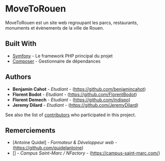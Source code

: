 # MoveToRouen

MoveToRouen est un site web regroupant les parcs, restaurants, monuments et évènements de la ville de Rouen.

## Built With

* [Symfony](https://symfony.com/) - Le framework PHP principal du projet
* [Composer](https://getcomposer.org/) - Gestionnaire de dépendances

## Authors

* **Benjamin Cahot** - *Etudiant* - (https://github.com/benjamincahot)
* **Florent Bodot** - *Etudiant* - (https://github.com/FlorentBodot)
* **Florent Demech** - *Etudiant* - (https://github.com/indispo)
* **Jeremy Dilard** - *Etudiant* - (https://github.com/JeremyDilard)

See also the list of [contributors](https://github.com/benjamincahot/projetsecret/contributors) who participated in this project.

## Remerciements

* [Antoine Quidel] - *Formateur & Développeur web* - (https://github.com/quidelantoine)
* [] - *Campus Saint-Marc / NFactory* - (https://campus-saint-marc.com/)
